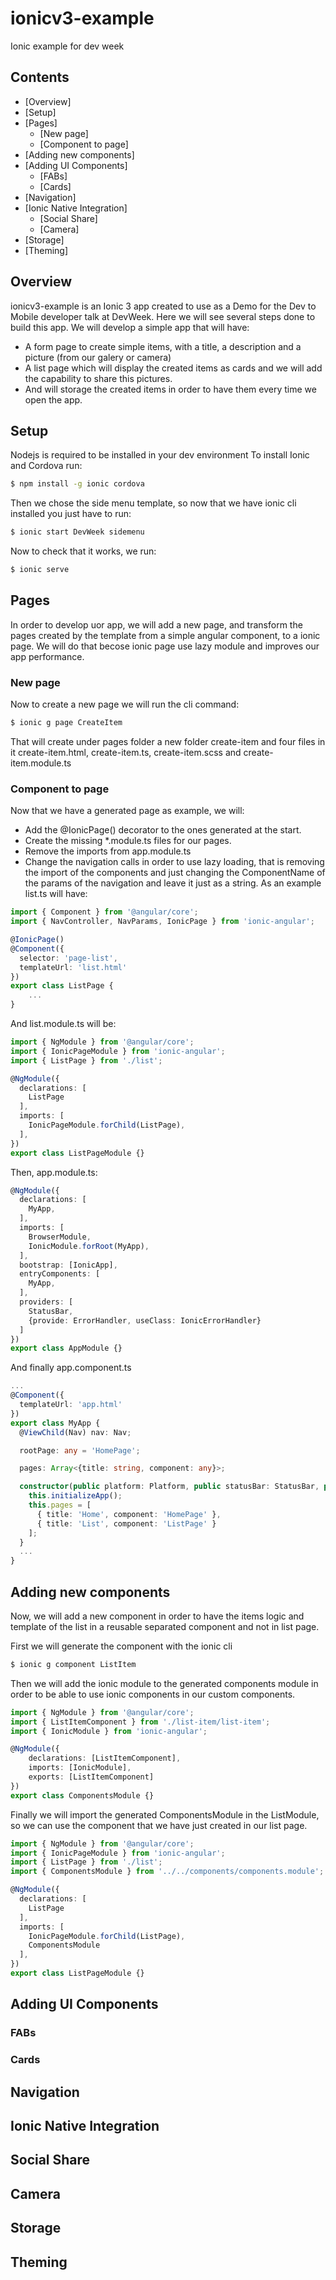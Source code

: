 # ionicv3-example
Ionic example for dev week

## Contents
* [Overview]
* [Setup]
* [Pages]
  + [New page]
  + [Component to page]
* [Adding new components]
* [Adding UI Components]
  + [FABs]
  + [Cards]
* [Navigation]
* [Ionic Native Integration]
  + [Social Share]
  + [Camera]
* [Storage]
* [Theming]

## Overview
ionicv3-example is an Ionic 3 app created to use as a Demo for the Dev to Mobile developer talk at DevWeek. Here we will see several steps done to build this app.
We will develop a simple app that will have:
 - A form page to create simple items, with a title, a description and a picture (from our galery or camera)
 - A list page which will display the created items as cards and we will add the capability to share this pictures.
 - And will storage the created items in order to have them every time we open the app.

## Setup
Nodejs is required to be installed in your dev environment
To install Ionic and Cordova run:

```bash
$ npm install -g ionic cordova
```

Then we chose the side menu template, so now that we have ionic cli installed you just have to run:

```bash
$ ionic start DevWeek sidemenu
```

Now to check that it works, we run:

```bash
$ ionic serve
```

## Pages
In order to develop uor app, we will add a new page, and transform the pages created by the template from a simple angular component, to a ionic page. We will do that becose ionic page use lazy module and improves our app performance.

### New page
Now to create a new page we will run the cli command:
```bash
$ ionic g page CreateItem
```
That will create under pages folder a new folder create-item and four files in it create-item.html, create-item.ts, create-item.scss and create-item.module.ts

### Component to page
Now that we have a generated page as example, we will:
 - Add the @IonicPage() decorator to the ones generated at the start.
 - Create the missing *.module.ts files for our pages.
 - Remove the imports from app.module.ts
 - Change the navigation calls in order to use lazy loading, that is removing the import of the components and just changing the ComponentName of the params of the navigation and leave it just as a string.
 As an example list.ts will have:
```typescript
import { Component } from '@angular/core';
import { NavController, NavParams, IonicPage } from 'ionic-angular';

@IonicPage()
@Component({
  selector: 'page-list',
  templateUrl: 'list.html'
})
export class ListPage {
    ...
}
```
And list.module.ts will be:
```typescript
import { NgModule } from '@angular/core';
import { IonicPageModule } from 'ionic-angular';
import { ListPage } from './list';

@NgModule({
  declarations: [
    ListPage
  ],
  imports: [
    IonicPageModule.forChild(ListPage),
  ],
})
export class ListPageModule {}
```
Then, app.module.ts:
```typescript
@NgModule({
  declarations: [
    MyApp,
  ],
  imports: [
    BrowserModule,
    IonicModule.forRoot(MyApp),
  ],
  bootstrap: [IonicApp],
  entryComponents: [
    MyApp,
  ],
  providers: [
    StatusBar,
    {provide: ErrorHandler, useClass: IonicErrorHandler}
  ]
})
export class AppModule {}
```
And finally app.component.ts

```typescript
...
@Component({
  templateUrl: 'app.html'
})
export class MyApp {
  @ViewChild(Nav) nav: Nav;

  rootPage: any = 'HomePage';

  pages: Array<{title: string, component: any}>;

  constructor(public platform: Platform, public statusBar: StatusBar, public splashScreen: SplashScreen) {
    this.initializeApp();
    this.pages = [
      { title: 'Home', component: 'HomePage' },
      { title: 'List', component: 'ListPage' }
    ];
  }
  ...
}
```

## Adding new components
Now, we will add a new component in order to have the items logic and template of the list in a reusable separated component and not in list page.

First we will generate the component with the ionic cli

```bash
$ ionic g component ListItem
```

Then we will add the ionic module to the generated components module in order to be able to use ionic components in our custom components.

```typescript
import { NgModule } from '@angular/core';
import { ListItemComponent } from './list-item/list-item';
import { IonicModule } from 'ionic-angular';

@NgModule({
	declarations: [ListItemComponent],
	imports: [IonicModule],
	exports: [ListItemComponent]
})
export class ComponentsModule {}
```
Finally we will import the generated ComponentsModule in the ListModule, so we can use the component that we have just created in our list page.

```typescript
import { NgModule } from '@angular/core';
import { IonicPageModule } from 'ionic-angular';
import { ListPage } from './list';
import { ComponentsModule } from '../../components/components.module';

@NgModule({
  declarations: [
    ListPage
  ],
  imports: [
    IonicPageModule.forChild(ListPage),
    ComponentsModule
  ],
})
export class ListPageModule {}
```

## Adding UI Components

### FABs

### Cards

## Navigation

## Ionic Native Integration

## Social Share

## Camera

## Storage

## Theming
